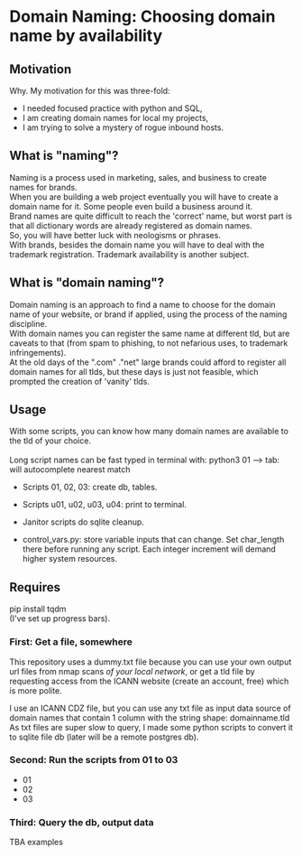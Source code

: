 # Domain Naming: Choosing domain name by availability
## Motivation
Why. My motivation for this was three-fold: 
* I needed focused practice with python and SQL,
* I am creating domain names for local my projects,
* I am trying to solve a mystery of rogue inbound hosts.

## What is "naming"?
Naming is a process used in marketing, sales, and business to create names for brands.  
When you are building a web project eventually you will have to create a domain name for it. Some people even build a business around it.  
Brand names are quite difficult to reach the 'correct' name, but worst part is that all dictionary words are already registered as domain names.  
So, you will have better luck with neologisms or phrases.  
With brands, besides the domain name you will have to deal with the trademark registration. Trademark availability is another subject.  

## What is "domain naming"?
Domain naming is an approach to find a name to choose for the domain name of your website, or brand if applied, using the process of the naming discipline.  
With domain names you can register the same name at different tld, but are caveats to that (from spam to phishing, to not nefarious uses, to trademark infringements).  
At the old days of the ".com" ."net" large brands could afford to register all domain names for all tlds, but these days is just not feasible, which prompted the creation of 'vanity' tlds.  

## Usage
With some scripts, you can know how many domain names are available to the tld of your choice.  
<br>
Long script names can be fast typed in terminal with: python3 01 --> tab: will autocomplete nearest match  
* Scripts 01, 02, 03: create db, tables.  
* Scripts u01, u02, u03, u04: print to terminal.  
* Janitor scripts do sqlite cleanup.  

* control_vars.py: store variable inputs that can change.
Set char_length there before running any script. Each integer increment will demand higher system resources.

## Requires
pip install tqdm  
(I've set up progress bars).  

### First: Get a file, somewhere
This repository uses a dummy.txt file because you can use your own output url files from nmap scans _of your local network_, or get a tld file by requesting access from the ICANN website (create an account, free) which is more polite.  

I use an ICANN CDZ file, but you can use any txt file as input data source of domain names that contain 1 column with the string shape: domainname.tld  
As txt files are super slow to query, I made some python scripts to convert it to sqlite file db (later will be a remote postgres db).  

### Second: Run the scripts from 01 to 03
* 01
* 02
* 03

### Third: Query the db, output data
TBA examples
